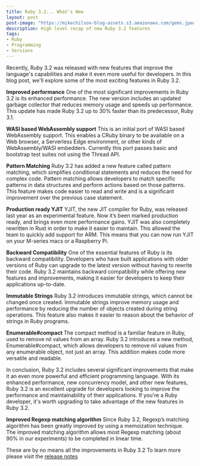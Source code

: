 ```yaml
---
title: Ruby 3.2... What's New
layout: post
post-image: "https://mikechilson-blog-assets.s3.amazonaws.com/gems.jpeg"
description: High level recap of new Ruby 3.2 features
tags:
- Ruby
- Programming
- Versions
---
```


Recently, Ruby 3.2 was released with new features that improve the language's capabilities and make it even more useful for developers. In this blog post, we'll explore some of the most exciting features in Ruby 3.2.

**Improved performance**
One of the most significant improvements in Ruby 3.2 is its enhanced performance. The new version includes an updated garbage collector that reduces memory usage and speeds up performance. This update has made Ruby 3.2 up to 30% faster than its predecessor, Ruby 3.1.

**WASI based WebAssembly support**
This is an initial port of WASI based WebAssembly support. This enables a CRuby binary to be available on a Web browser, a Serverless Edge environment, or other kinds of WebAssembly/WASI embedders. Currently this port passes basic and bootstrap test suites not using the Thread API.

**Pattern Matching**
Ruby 3.2 has added a new feature called pattern matching, which simplifies conditional statements and reduces the need for complex code. Pattern matching allows developers to match specific patterns in data structures and perform actions based on those patterns. This feature makes code easier to read and write and is a significant improvement over the previous case statement.

**Production ready YJIT**
YJIT, the new JIT compiler for Ruby, was released last year as an experimental feature. Now it’s been marked production ready, and brings even more performance gains. YJIT was also completely rewritten in Rust in order to make it easier to maintain. This allowed the team to quickly add support for ARM. This means that you can now run YJIT on your M-series macs or a Raspberry Pi.

**Backward Compatibility**
One of the essential features of Ruby is its backward compatibility. Developers who have built applications with older versions of Ruby can upgrade to the latest version without having to rewrite their code. Ruby 3.2 maintains backward compatibility while offering new features and improvements, making it easier for developers to keep their applications up-to-date.

**Immutable Strings**
Ruby 3.2 introduces immutable strings, which cannot be changed once created. Immutable strings improve memory usage and performance by reducing the number of objects created during string operations. This feature also makes it easier to reason about the behavior of strings in Ruby programs.

**Enumerable#compact**
The compact method is a familiar feature in Ruby, used to remove nil values from an array. Ruby 3.2 introduces a new method, Enumerable#compact, which allows developers to remove nil values from any enumerable object, not just an array. This addition makes code more versatile and readable.

In conclusion, Ruby 3.2 includes several significant improvements that make it an even more powerful and efficient programming language. With its enhanced performance, new concurrency model, and other new features, Ruby 3.2 is an excellent upgrade for developers looking to improve the performance and maintainability of their applications. If you're a Ruby developer, it's worth upgrading to take advantage of the new features in Ruby 3.2.

**Improved Regexp matching algorithm**
Since Ruby 3.2, Regexp’s matching algorithm has been greatly improved by using a memoization technique. The improved matching algorithm allows most Regexp matching (about 90% in our experiments) to be completed in linear time.

These are by no means all the improvements in Ruby 3.2 To learn more please visit the [release notes](https://www.ruby-lang.org/en/news/2022/12/25/ruby-3-2-0-released/)